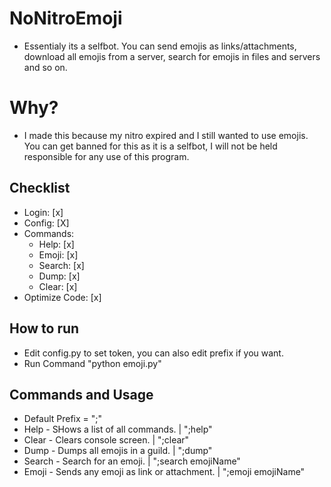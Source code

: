 # NoNitroEmoji
- Essentialy its a selfbot. You can send emojis as links/attachments, download all emojis from a server, search for emojis in files and servers and so on.

# Why?
- I made this because my nitro expired and I still wanted to use emojis. You can get banned for this as it is a selfbot, I will not be held responsible for any use of this program.

## Checklist
- Login: [x]
- Config: [X]
- Commands:
    - Help: [x]
    - Emoji: [x]
    - Search: [x]
    - Dump: [x]
    - Clear: [x]
- Optimize Code: [x]

## How to run
- Edit config.py to set token, you can also edit prefix if you want.
- Run Command "python emoji.py"

## Commands and Usage
- Default Prefix = ";"
- Help - SHows a list of all commands. | ";help"
- Clear - Clears console screen. | ";clear"
- Dump - Dumps all emojis in a guild. | ";dump"
- Search - Search for an emoji. | ";search emojiName"
- Emoji - Sends any emoji as link or attachment. | ";emoji emojiName"
